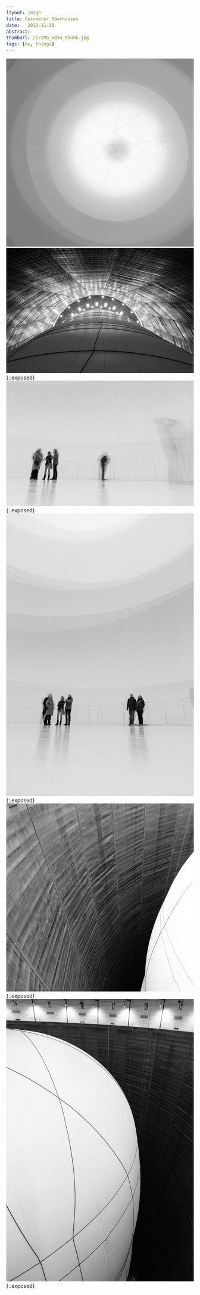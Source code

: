 ```yaml
---
layout: image
title: Gasometer Oberhausen
date:   2013-11-30
abstract: 
thumburl: /i/IMG_6854_thumb.jpg
tags: [bw, things]
---
```

![](/i/IMG_6854.jpg)
![](/i/IMG_6805.jpg){:.exposed}
![](/i/IMG_6864.jpg){:.exposed}
![](/i/IMG_6870.jpg){:.exposed}
![](/i/IMG_6881.jpg){:.exposed}
![](/i/IMG_6885.jpg){:.exposed}

